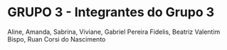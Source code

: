 # GRUPO 3 - Integrantes do Grupo 3

Aline, 
Amanda,
Sabrina,
Viviane,
Gabriel Pereira Fidelis,
Beatriz Valentim Bispo, 
Ruan Corsi do Nascimento

